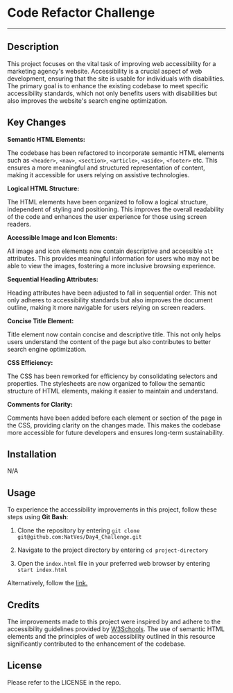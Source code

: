 # Code Refactor Challenge

---

## Description

This project focuses on the vital task of improving web accessibility for a marketing agency's website. Accessibility is a crucial aspect of web development, ensuring that the site is usable for individuals with disabilities. The primary goal is to enhance the existing codebase to meet specific accessibility standards, which not only benefits users with disabilities but also improves the website's search engine optimization.

## Key Changes

**Semantic HTML Elements:**

The codebase has been refactored to incorporate semantic HTML elements such as `<header>`, `<nav>`, `<section>`, `<article>`, `<aside>`, `<footer>` etc. This ensures a more meaningful and structured representation of content, making it accessible for users relying on assistive technologies.

**Logical HTML Structure:**

The HTML elements have been organized to follow a logical structure, independent of styling and positioning. This improves the overall readability of the code and enhances the user experience for those using screen readers.

**Accessible Image and Icon Elements:**

All image and icon elements now contain descriptive and accessible `alt` attributes. This provides meaningful information for users who may not be able to view the images, fostering a more inclusive browsing experience.

**Sequential Heading Attributes:**

Heading attributes have been adjusted to fall in sequential order. This not only adheres to accessibility standards but also improves the document outline, making it more navigable for users relying on screen readers.

**Concise Title Element:**

Title element now contain concise and descriptive title. This not only helps users understand the content of the page but also contributes to better search engine optimization.

**CSS Efficiency:**

The CSS has been reworked for efficiency by consolidating selectors and properties. The stylesheets are now organized to follow the semantic structure of HTML elements, making it easier to maintain and understand.

**Comments for Clarity:**

Comments have been added before each element or section of the page in the CSS, providing clarity on the changes made. This makes the codebase more accessible for future developers and ensures long-term sustainability.

## Installation

N/A

## Usage

To experience the accessibility improvements in this project, follow these steps using **Git Bash**:

1. Clone the repository by entering `git clone git@github.com:NatVes/Day4_Challenge.git`

1. Navigate to the project directory by entering `cd project-directory`

1. Open the `index.html` file in your preferred web browser by entering `start index.html`

Alternatively, follow the [link.](https://natves.github.io/day4_challenge/)

## Credits

The improvements made to this project were inspired by and adhere to the accessibility guidelines provided by [W3Schools](https://www.w3schools.com/html/html5_semantic_elements.asp). The use of semantic HTML elements and the principles of web accessibility outlined in this resource significantly contributed to the enhancement of the codebase.

## License

Please refer to the LICENSE in the repo.

